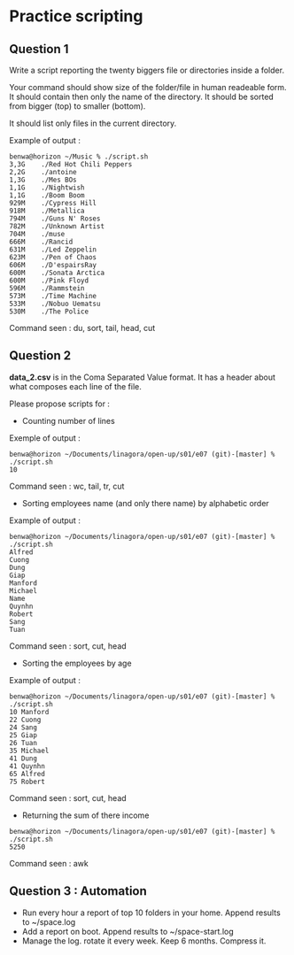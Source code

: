 # Practice scripting

## Question 1

Write a script reporting the twenty biggers file or directories inside a folder.

Your command should show size of the folder/file in human readeable form. It should contain then only the name of the directory. It should be sorted from bigger (top) to smaller (bottom).

It should list only files in the current directory.

Example of output : 

```
benwa@horizon ~/Music % ./script.sh
3,3G	./Red Hot Chili Peppers
2,2G	./antoine
1,3G	./Mes BOs
1,1G	./Nightwish
1,1G	./Boom Boom
929M	./Cypress Hill
918M	./Metallica
794M	./Guns N' Roses
782M	./Unknown Artist
704M	./muse
666M	./Rancid
631M	./Led Zeppelin
623M	./Pen of Chaos
606M	./D'espairsRay
600M	./Sonata Arctica
600M	./Pink Floyd
596M	./Rammstein
573M	./Time Machine
533M	./Nobuo Uematsu
530M	./The Police
```

Command seen : du, sort, tail, head, cut

## Question 2

**data_2.csv** is in the Coma Separated Value format. It has a header about what composes each line of the file.

Please propose scripts for : 

 - Counting number of lines

Exemple of output :

```
benwa@horizon ~/Documents/linagora/open-up/s01/e07 (git)-[master] % ./script.sh
10
```

Command seen : wc, tail, tr, cut

 - Sorting employees name (and only there name) by alphabetic order

Example of output : 

```
benwa@horizon ~/Documents/linagora/open-up/s01/e07 (git)-[master] % ./script.sh
Alfred
Cuong
Dung
Giap
Manford
Michael
Name
Quynhn
Robert
Sang
Tuan
```

Command seen : sort, cut, head

 - Sorting the employees by age

Example of output : 

```
benwa@horizon ~/Documents/linagora/open-up/s01/e07 (git)-[master] % ./script.sh
10 Manford
22 Cuong
24 Sang
25 Giap
26 Tuan
35 Michael
41 Dung
41 Quynhn
65 Alfred
75 Robert
```

Command seen : sort, cut, head

 - Returning the sum of there income

```
benwa@horizon ~/Documents/linagora/open-up/s01/e07 (git)-[master] % ./script.sh
5250
```

Command seen : awk

## Question 3 : Automation

 - Run every hour a report of top 10 folders in your home. Append results to ~/space.log
 - Add a report on boot. Append results to ~/space-start.log
 - Manage the log. rotate it every week. Keep 6 months. Compress it.
